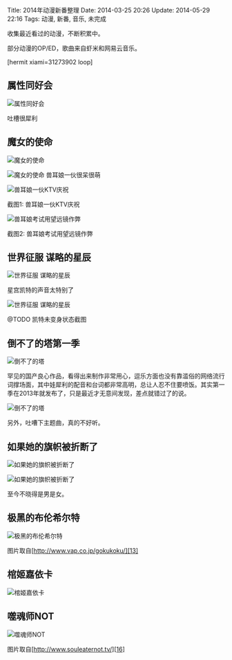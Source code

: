 Title: 2014年动漫新番整理
Date: 2014-03-25 20:26
Update: 2014-05-29 22:16
Tags: 动漫, 新番, 音乐, 未完成

[1]: /static/images/cartoon/ShuXingTongHaoHui.jpg
[2]: /static/images/cartoon/MoNvDeShiMing.jpg
[3]: /static/images/cartoon/MoNvDeShiMing1.jpg
[4]: /static/images/cartoon/MoNvDeShiMing2.jpg
[5]: /static/images/cartoon/MoNvDeShiMing3.jpg
[6]: /static/images/cartoon/ShiJieZhengFuMouLueDeXingChen.jpg
[7]: /static/images/cartoon/ShiJieZhengFuMouLueDeXingChen1.jpg
[8]: /static/images/cartoon/DaoBuLiaoDeTaS1.jpg
[9]: /static/images/cartoon/DaoBuLiaoDeTaS1_1.jpg
[10]: /static/images/cartoon/RuGuoTaDeQiZhiBeiZheDuanLe.jpg
[11]: /static/images/cartoon/RuGuoTaDeQiZhiBeiZheDuanLe2.jpg
[12]: /static/images/cartoon/JiHeiDeBuLunXiErTe.jpg
[13]: http://www.vap.co.jp/gokukoku/
[14]: /static/images/cartoon/GuanJiJiaYiKa.jpg
[15]: /static/images/cartoon/ShiHunShiNot.jpg
[16]: http://www.souleaternot.tv/

收集最近看过的动漫，不断积累中。

部分动漫的OP/ED，歌曲来自虾米和网易云音乐。

[hermit xiami=31273902 loop]

## 属性同好会
![属性同好会][1]

吐槽很犀利

## 魔女的使命
![魔女的使命][2]

![魔女的使命][3]
兽耳娘一伙很呆很萌

![兽耳娘一伙KTV庆祝][4]

截图1: 兽耳娘一伙KTV庆祝

![兽耳娘考试用望远镜作弊][5]

截图2: 兽耳娘考试用望远镜作弊

## 世界征服 谋略的星辰
![世界征服 谋略的星辰][6]

星宫凯特的声音太特别了

![世界征服 谋略的星辰][7]

@TODO 凯特未变身状态截图

## 倒不了的塔第一季

![倒不了的塔][8]

罕见的国产良心作品，看得出来制作非常用心，逗乐方面也没有靠滥俗的网络流行词撑场面，其中娃犀利的配音和台词都非常高明，总让人忍不住要喷饭。其实第一季在2013年就发布了，只是最近才无意间发现，差点就错过了的说。

![倒不了的塔][9]

另外，吐嘈下主题曲，真的不好听。

## 如果她的旗帜被折断了

![如果她的旗帜被折断了][10]

![如果她的旗帜被折断了][11]

至今不晓得是男是女。

## 极黑的布伦希尔特
![极黑的布伦希尔特][12]

<span class="text-muted">图片取自[http://www.vap.co.jp/gokukoku/][13]</span>

## 棺姬嘉依卡
![棺姬嘉依卡][14]

##  噬魂师NOT
![ 噬魂师NOT][15]

<span class="text-muted">图片取自[http://www.souleaternot.tv/][16]</span>

